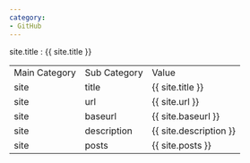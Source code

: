 ```yaml
---
category:
- GitHub
---
```


<html>
  <head>
    <title>Environment Check</title>
  </head>
  <body>
    site.title : {{ site.title }}<br>
    <table>
      <tr>
        <td>Main Category</td>
        <td>Sub Category</td>
        <td>Value</td>
      </tr>
      <tr>
        <td>site</td>
        <td>title</td>
        <td>{{ site.title }}</td>
      </tr>
      <tr>
        <td>site</td>
        <td>url</td>
        <td>{{ site.url }}</td>
      </tr>
      <tr>
        <td>site</td>
        <td>baseurl</td>
        <td>{{ site.baseurl }}</td>
      </tr>
      <tr>
        <td>site</td>
        <td>description</td>
        <td>{{ site.description }}</td>
      </tr>
      <tr>
        <td>site</td>
        <td>posts</td>
        <td>{{ site.posts }}</td>
      </tr>
  </body>
</html>
